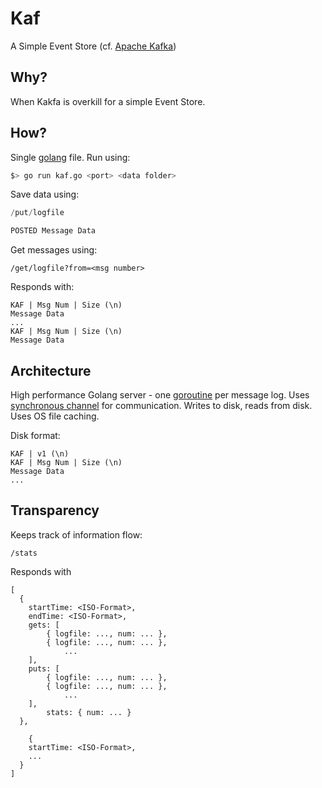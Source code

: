 # Kaf

A Simple Event Store (cf. [Apache Kafka](https://kafka.apache.org))

## Why?

When Kakfa is overkill for a simple Event Store.

## How?

Single [golang](https://golang.org) file. Run using:

```sh
$> go run kaf.go <port> <data folder>
```

Save data using:

```h
/put/logfile

POSTED Message Data
```

Get messages using:

```
/get/logfile?from=<msg number>
```

Responds with:

```
KAF | Msg Num | Size (\n)
Message Data
...
KAF | Msg Num | Size (\n)
Message Data
```

## Architecture

High performance Golang server - one [goroutine](https://tour.golang.org/concurrency/1) per message log. Uses [synchronous channel](https://tour.golang.org/concurrency/2) for communication. Writes to disk, reads from disk. Uses OS file caching.

Disk format:

```
KAF | v1 (\n)
KAF | Msg Num | Size (\n)
Message Data
...
```

## Transparency

Keeps track of information flow:

```
/stats
```

Responds with

```
[
  {
    startTime: <ISO-Format>,
    endTime: <ISO-Format>,
    gets: [
    	{ logfile: ..., num: ... },
    	{ logfile: ..., num: ... },
			...
    ],
    puts: [
    	{ logfile: ..., num: ... },
    	{ logfile: ..., num: ... },
			...
    ],
		stats: { num: ... }
  },

	{
    startTime: <ISO-Format>,
    ...
  }
]
```

